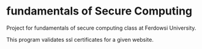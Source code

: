 # fundamentals of Secure Computing

Project for fundamentals of secure computing class at Ferdowsi University. 

This program validates ssl certificates for a given website.
